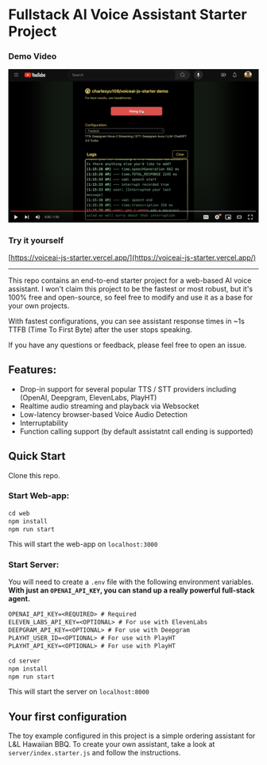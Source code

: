# Fullstack AI Voice Assistant Starter Project

### Demo Video
[![Screenshot of the demo](./demo-placeholder.png)](https://www.youtube.com/watch?v=Cc38Z536suc)

### Try it yourself
[https://voiceai-js-starter.vercel.app/](https://voiceai-js-starter.vercel.app/)

----------------------------------------------

This repo contains an end-to-end starter project for a web-based AI voice assistant.
I won't claim this project to be the fastest or most robust, but it's 100% free 
and open-source, so feel free to modify and use it as a base for your own projects. 

With fastest configurations, you can see assistant response times in ~1s TTFB (Time To First Byte)
after the user stops speaking.

If you have any questions or feedback, please feel free to open an issue.

## Features:
- Drop-in support for several popular TTS / STT providers including (OpenAI, Deepgram, ElevenLabs, PlayHT)
- Realtime audio streaming and playback via Websocket
- Low-latency browser-based Voice Audio Detection
- Interruptability
- Function calling support (by default assistatnt call ending is supported)

## Quick Start
Clone this repo.

### Start Web-app: 
```
cd web
npm install
npm run start
```
This will start the web-app on `localhost:3000`

### Start Server:
You will need to create a `.env` file with the following environment variables.
**With just an `OPENAI_API_KEY`, you can stand up a really powerful full-stack agent.**

```.env
OPENAI_API_KEY=<REQUIRED> # Required
ELEVEN_LABS_API_KEY=<OPTIONAL> # For use with ElevenLabs
DEEPGRAM_API_KEY=<OPTIONAL> # For use with Deepgram
PLAYHT_USER_ID=<OPTIONAL> # For use with PlayHT
PLAYHT_API_KEY=<OPTIONAL> # For use with PlayHT
```

```
cd server
npm install
npm run start
```
This will start the server on `localhost:8000`

## Your first configuration
The toy example configured in this project is a simple ordering assistant for L&L Hawaiian BBQ.
To create your own assistant, take a look at `server/index.starter.js` and follow the instructions.

